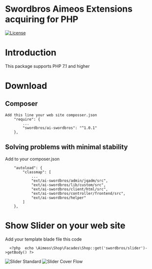 # Swordbros Aimeos Extensions acquiring for PHP 
[![License](https://poser.pugx.org/swordbros/omnipay-sberbank/license)](//packagist.org/packages/swordbros/omnipay-sberbank)
# Introduction

This package supports PHP 7.1 and higher 

# Download

## Composer 

```
Add this line your web site composser.json 
    "require": {
        ...
        "swordbros/ai-swordbros": "^1.0.1"
    },
```

## Solving problems with minimal stability

Add to your composer.json

```
    "autoload": {
        "classmap": [
            ...
            "ext/ai-swordbros/admin/jqadm/src",
            "ext/ai-swordbros/lib/custom/src",
            "ext/ai-swordbros/client/html/src",
            "ext/ai-swordbros/controller/frontend/src",
            "ext/ai-swordbros/helper"
        ]
    },

```
# Show Slider on your web site
Add your template blade file this code
```
  <?php  echo \Aimeos\Shop\Facades\Shop::get('swordbros/slider')->getBody() ?>
```
![Slider Standard](https://tulparstudyo.net/images/sliderstandart.png)
![Slider Cover Flow](https://tulparstudyo.net/images/slider-cover-flow.png)
